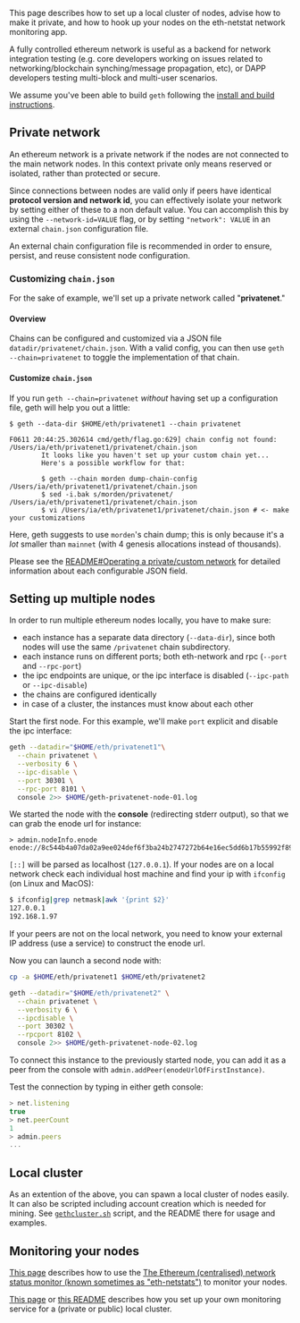 This page describes how to set up a local cluster of nodes, advise how to make it private, and how to hook up your nodes on the eth-netstat network monitoring app. 

A fully controlled ethereum network is useful as a backend for network integration testing (e.g. core developers working on issues related to networking/blockchain synching/message propagation, etc), or DAPP developers testing multi-block and multi-user scenarios.

We assume you've been able to build `geth` following the [install and build instructions](./home#Developers).

## Private network 

An ethereum network is a private network if the nodes are not connected to the main network nodes. In this context private only means reserved or isolated, rather than protected or secure. 

Since connections between nodes are valid only if peers have identical __protocol version and network id__, you can effectively isolate your network by setting either of these to a non default value. You can accomplish this by using the `--network-id=VALUE` flag, or by setting `"network": VALUE` in an external `chain.json` configuration file.

An external chain configuration file is recommended in order to ensure, persist, and reuse consistent node configuration.

### Customizing `chain.json`

For the sake of example, we'll set up a private network called "__privatenet__."

#### Overview
Chains can be configured and customized via a JSON file `datadir/privatenet/chain.json`. With a valid config, you can then use `geth --chain=privatenet` to toggle the implementation of that chain. 

#### Customize `chain.json`
If you run `geth --chain=privatenet` _without_ having set up a configuration file, geth will help you out a little:
```
$ geth --data-dir $HOME/eth/privatenet1 --chain privatenet

F0611 20:44:25.302614 cmd/geth/flag.go:629] chain config not found: /Users/ia/eth/privatenet1/privatenet/chain.json
        It looks like you haven't set up your custom chain yet...
        Here's a possible workflow for that:

        $ geth --chain morden dump-chain-config /Users/ia/eth/privatenet1/privatenet/chain.json
        $ sed -i.bak s/morden/privatenet/ /Users/ia/eth/privatenet1/privatenet/chain.json
        $ vi /Users/ia/eth/privatenet1/privatenet/chain.json # <- make your customizations
```

Here, geth suggests to use `morden`'s chain dump; this is only because it's a _lot_ smaller than `mainnet` (with 4 genesis allocations instead of thousands).

Please see the [README#Operating a private/custom network](https://github.com/ethereumproject/go-ethereum/blob/master/README.md#operating-a-privatecustom-network) for detailed information about each configurable JSON field.


## Setting up multiple nodes

In order to run multiple ethereum nodes locally, you have to make sure:

- each instance has a separate data directory (`--data-dir`), since both nodes will use the same `/privatenet` chain subdirectory.
- each instance runs on different ports; both eth-network and rpc (`--port` and `--rpc-port`)
- the ipc endpoints are unique, or the ipc interface is disabled (`--ipc-path` or `--ipc-disable`)
- the chains are configured identically
- in case of a cluster, the instances must know about each other

Start the first node. For this example, we'll make `port` explicit and disable the ipc interface:
```bash
geth --datadir="$HOME/eth/privatenet1"\
  --chain privatenet \
  --verbosity 6 \
  --ipc-disable \
  --port 30301 \
  --rpc-port 8101 \
  console 2>> $HOME/geth-privatenet-node-01.log
```

We started the node with the __console__ (redirecting stderr output), so that we can grab the enode url for instance:
```
> admin.nodeInfo.enode
enode://8c544b4a07da02a9ee024def6f3ba24b2747272b64e16ec5dd6b17b55992f8980b77938155169d9d33807e501729ecb42f5c0a61018898c32799ced152e9f0d7@9[::]:30301
```

`[::]` will be parsed as localhost (`127.0.0.1`). If your nodes are on a local network check each individual host machine and find your ip with `ifconfig` (on Linux and MacOS):

```bash
$ ifconfig|grep netmask|awk '{print $2}'
127.0.0.1
192.168.1.97
```

If your peers are not on the local network, you need to know your external IP address (use a service) to construct the enode url. 

Now you can launch a second node with:

```bash
cp -a $HOME/eth/privatenet1 $HOME/eth/privatenet2

geth --datadir="$HOME/eth/privatenet2" \
  --chain privatenet \
  --verbosity 6 \
  --ipcdisable \
  --port 30302 \
  --rpcport 8102 \
  console 2>> $HOME/geth-privatenet-node-02.log 
```

To connect this instance to the previously started node, you can add it as a peer from the console with `admin.addPeer(enodeUrlOfFirstInstance)`.

Test the connection by typing in either geth console:

```javascript
> net.listening
true
> net.peerCount 
1
> admin.peers
...
```

## Local cluster

As an extention of the above, you can spawn a local cluster of nodes easily. It can also be scripted including account creation which is needed for mining. 
See [`gethcluster.sh`](https://github.com/ethersphere/eth-utils) script, and the README there for usage and examples.

## Monitoring your nodes

[This page](https://github.com/ethereumproject/wiki/wiki/Network-Status) describes how to use the [The Ethereum (centralised) network status monitor (known sometimes as "eth-netstats")](http://stats.ethdev.com) to monitor your nodes.

[This page](./Setting-up-monitoring-on-local-cluster) or [this README](https://github.com/ethersphere/eth-utils) 
describes how you set up your own monitoring service for a (private or public) local cluster.